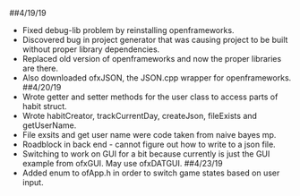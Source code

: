 ##4/19/19 
* Fixed debug-lib problem by reinstalling openframeworks. 
* Discovered bug in project generator that was causing project to be built without proper library dependencies. 
* Replaced old version of openframeworks and now the proper libraries are there.
* Also downloaded ofxJSON, the JSON.cpp wrapper for openframeworks.
##4/20/19 
* Wrote getter and setter methods for the user class to access parts of habit struct.
* Wrote habitCreator, trackCurrentDay, createJson, fileExists and getUserName. 
* File exsits and get user name were code taken from naive bayes mp. 
* Roadblock in back end - cannot figure out how to write to a json file. 
* Switching to work on GUI for a bit because currently is just the GUI example from ofxGUI. May use ofxDATGUI. 
##4/23/19
* Added enum to ofApp.h in order to switch game states based on user input.